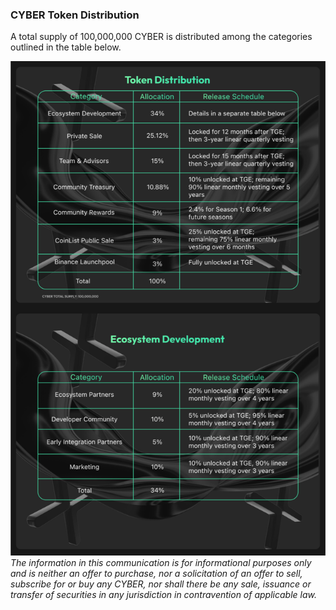 ### CYBER Token Distribution

A total supply of 100,000,000 CYBER is distributed among the categories outlined in the table below.

![Distribution](./token-distribution.png)
_The information in this communication is for informational purposes only and is neither an offer to purchase, nor a solicitation of an offer to sell, subscribe for or buy any CYBER, nor shall there be any sale, issuance or transfer of securities in any jurisdiction in contravention of applicable law._